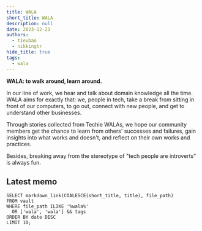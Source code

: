 ```yaml
---
title: WALA
short_title: WALA
description: null
date: 2023-12-21
authors:
  - tieubao
  - nikkingtr
hide_title: true
tags:
  - wala
---
```


**WALA: to walk around, learn around.**

In our line of work, we hear and talk about domain knowledge all the time. WALA aims for exactly that: we, people in tech, take a break from sitting in front of our computers, to go out, connect with new people, and get to understand other businesses.

Through stories collected from Techie WALAs, we hope our community members get the chance to learn from others' successes and failures, gain insights into what works and doesn't, and reflect on their own works and practices.

Besides, breaking away from the stereotype of "tech people are introverts" is always fun.

## Latest memo

```dsql-list
SELECT markdown_link(COALESCE(short_title, title), file_path)
FROM vault
WHERE file_path ILIKE '%wala%'
  OR ['wala', 'wala'] && tags
ORDER BY date DESC
LIMIT 10;
```
